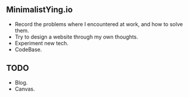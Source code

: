 ## MinimalistYing.io

* Record the problems where I encountered at work, and how to solve them.
* Try to design a website through my own thoughts.
* Experiment new tech.
* CodeBase.

## TODO

* Blog.
* Canvas.
